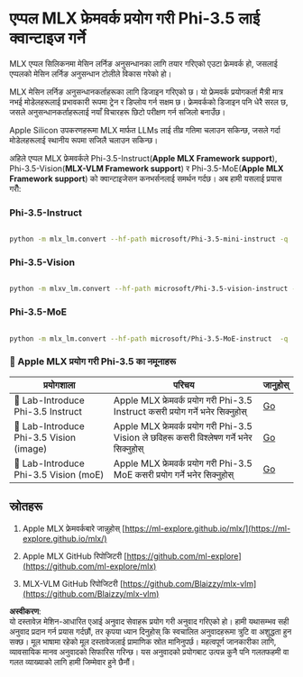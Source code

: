 # **एप्पल MLX फ्रेमवर्क प्रयोग गरी Phi-3.5 लाई क्वान्टाइज गर्ने**

MLX एप्पल सिलिकनमा मेसिन लर्निङ अनुसन्धानका लागि तयार गरिएको एउटा फ्रेमवर्क हो, जसलाई एप्पलको मेसिन लर्निङ अनुसन्धान टोलीले विकास गरेको हो।

MLX मेसिन लर्निङ अनुसन्धानकर्ताहरूका लागि डिजाइन गरिएको छ। यो फ्रेमवर्क प्रयोगकर्ता मैत्री मात्र नभई मोडेलहरूलाई प्रभावकारी रूपमा ट्रेन र डिप्लोय गर्न सक्षम छ। फ्रेमवर्कको डिजाइन पनि धेरै सरल छ, जसले अनुसन्धानकर्ताहरूलाई नयाँ विचारहरू छिटो परीक्षण गर्न सजिलो बनाउँछ। 

Apple Silicon उपकरणहरूमा MLX मार्फत LLMs लाई तीव्र गतिमा चलाउन सकिन्छ, जसले गर्दा मोडेलहरूलाई स्थानीय रूपमा सजिलै चलाउन सकिन्छ।

अहिले एप्पल MLX फ्रेमवर्कले Phi-3.5-Instruct(**Apple MLX Framework support**), Phi-3.5-Vision(**MLX-VLM Framework support**) र Phi-3.5-MoE(**Apple MLX Framework support**) को क्वान्टाइजेसन कनभर्सनलाई समर्थन गर्दछ। अब हामी यसलाई प्रयास गरौँ:

### **Phi-3.5-Instruct**

```bash

python -m mlx_lm.convert --hf-path microsoft/Phi-3.5-mini-instruct -q

```

### **Phi-3.5-Vision**

```bash

python -m mlxv_lm.convert --hf-path microsoft/Phi-3.5-vision-instruct -q

```

### **Phi-3.5-MoE**

```bash

python -m mlx_lm.convert --hf-path microsoft/Phi-3.5-MoE-instruct  -q

```

### **🤖 Apple MLX प्रयोग गरी Phi-3.5 का नमूनाहरू**

| प्रयोगशाला  | परिचय | जानुहोस् |
| -------- | ------- | ------- |
| 🚀 Lab-Introduce Phi-3.5 Instruct  | Apple MLX फ्रेमवर्क प्रयोग गरी Phi-3.5 Instruct कसरी प्रयोग गर्ने भनेर सिक्नुहोस् | [Go](../../../../../code/09.UpdateSamples/Aug/mlx-phi35-instruct.ipynb) |
| 🚀 Lab-Introduce Phi-3.5 Vision (image) | Apple MLX फ्रेमवर्क प्रयोग गरी Phi-3.5 Vision ले छविहरू कसरी विश्लेषण गर्ने भनेर सिक्नुहोस् | [Go](../../../../../code/09.UpdateSamples/Aug/mlx-phi35-vision.ipynb) |
| 🚀 Lab-Introduce Phi-3.5 Vision (moE) | Apple MLX फ्रेमवर्क प्रयोग गरी Phi-3.5 MoE कसरी प्रयोग गर्ने भनेर सिक्नुहोस् | [Go](../../../../../code/09.UpdateSamples/Aug/mlx-phi35-moe.ipynb) |

## **स्रोतहरू**

1. Apple MLX फ्रेमवर्कबारे जान्नुहोस् [https://ml-explore.github.io/mlx/](https://ml-explore.github.io/mlx/)

2. Apple MLX GitHub रिपोजिटरी [https://github.com/ml-explore](https://github.com/ml-explore/mlx)

3. MLX-VLM GitHub रिपोजिटरी [https://github.com/Blaizzy/mlx-vlm](https://github.com/Blaizzy/mlx-vlm)

**अस्वीकरण**:  
यो दस्तावेज़ मेशिन-आधारित एआई अनुवाद सेवाहरू प्रयोग गरी अनुवाद गरिएको हो। हामी यथासम्भव सही अनुवाद प्रदान गर्न प्रयास गर्दछौं, तर कृपया ध्यान दिनुहोस् कि स्वचालित अनुवादहरूमा त्रुटि वा अशुद्धता हुन सक्छ। मूल भाषामा रहेको मूल दस्तावेजलाई प्रामाणिक स्रोत मानिनुपर्छ। महत्वपूर्ण जानकारीका लागि, व्यावसायिक मानव अनुवादको सिफारिस गरिन्छ। यस अनुवादको प्रयोगबाट उत्पन्न कुनै पनि गलतफहमी वा गलत व्याख्याको लागि हामी जिम्मेवार हुने छैनौं।